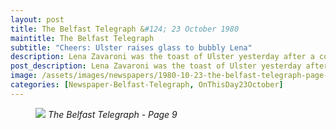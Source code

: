 ```yaml
---
layout: post
title: The Belfast Telegraph &#124; 23 October 1980
maintitle: The Belfast Telegraph
subtitle: "Cheers: Ulster raises glass to bubbly Lena"
description: Lena Zavaroni was the toast of Ulster yesterday after a cocktail was christened in honour of the Scots singer now touring the province.
post_description: Lena Zavaroni was the toast of Ulster yesterday after a cocktail was christened in honour of the Scots singer now touring the province.
image: /assets/images/newspapers/1980-10-23-the-belfast-telegraph-page-9.png
categories: [Newspaper-Belfast-Telegraph, OnThisDay23October]
---
```


<figure class="fig3">
<a href="{{ page.image }}"><img src="{{ page.image }}" class="full-width zoom-in" /></a>
<cite>The Belfast Telegraph - Page 9</cite>
</figure>